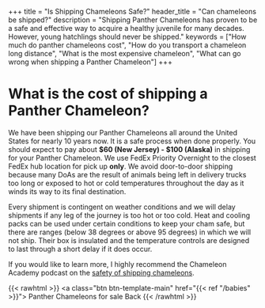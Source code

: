 +++
title = "Is Shipping Chameleons Safe?"
header_title = "Can chameleons be shipped?"
description = "Shipping Panther Chameleons has proven to be a safe and effective way to acquire a healthy juvenile for many decades. However, young hatchlings should never be shipped."
keywords = ["How much do panther chameleons cost", "How do you transport a chameleon long distance", "What is the most expensive chameleon", "What can go wrong when shipping a Panther Chameleon"]
+++

# What is the cost of shipping a Panther Chameleon?

We have been shipping our Panther Chameleons all around the United States for nearly 10 years now. It is a safe process when done properly. You should expect to pay about **$60 (New Jersey) - $100 (Alaska)** in shipping for your Panther Chameleon. We use FedEx Priority Overnight to the closest FedEx hub location for pick up **only**. We avoid door-to-door shipping because many DoAs are the result of animals being left in delivery trucks too long or exposed to hot or cold temperatures throughout the day as it winds its way to its final destination.

Every shipment is contingent on weather conditions and we will delay shipments if any leg of the journey is too hot or too cold. Heat and cooling packs can be used under certain conditions to keep your cham safe, but there are ranges (below 38 degrees or above 95 degrees) in which we will not ship. Their box is insulated and the temperature controls are designed to last through a short delay if it does occur.

If you would like to learn more, I highly recommend the Chameleon Academy podcast on the [safety of shipping chameleons](https://chameleonacademy.com/is-shipping-chameleons-safe/).

{{< rawhtml >}}
<a class="btn btn-template-main" href="{{< ref "/babies" >}}"> Panther Chameleons for sale <i class="fas fa-backward"></i> Back </a>
{{< /rawhtml >}}